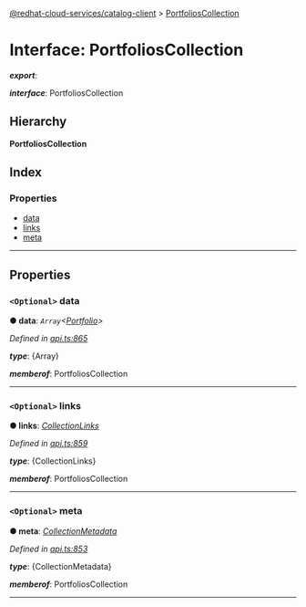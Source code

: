 [@redhat-cloud-services/catalog-client](../README.md) > [PortfoliosCollection](../interfaces/portfolioscollection.md)

# Interface: PortfoliosCollection

*__export__*: 

*__interface__*: PortfoliosCollection

## Hierarchy

**PortfoliosCollection**

## Index

### Properties

* [data](portfolioscollection.md#data)
* [links](portfolioscollection.md#links)
* [meta](portfolioscollection.md#meta)

---

## Properties

<a id="data"></a>

### `<Optional>` data

**● data**: *`Array`<[Portfolio](portfolio.md)>*

*Defined in [api.ts:865](https://github.com/RedHatInsights/javascript-clients/blob/master/packages/catalog/api.ts#L865)*

*__type__*: {Array}

*__memberof__*: PortfoliosCollection

___
<a id="links"></a>

### `<Optional>` links

**● links**: *[CollectionLinks](collectionlinks.md)*

*Defined in [api.ts:859](https://github.com/RedHatInsights/javascript-clients/blob/master/packages/catalog/api.ts#L859)*

*__type__*: {CollectionLinks}

*__memberof__*: PortfoliosCollection

___
<a id="meta"></a>

### `<Optional>` meta

**● meta**: *[CollectionMetadata](collectionmetadata.md)*

*Defined in [api.ts:853](https://github.com/RedHatInsights/javascript-clients/blob/master/packages/catalog/api.ts#L853)*

*__type__*: {CollectionMetadata}

*__memberof__*: PortfoliosCollection

___

